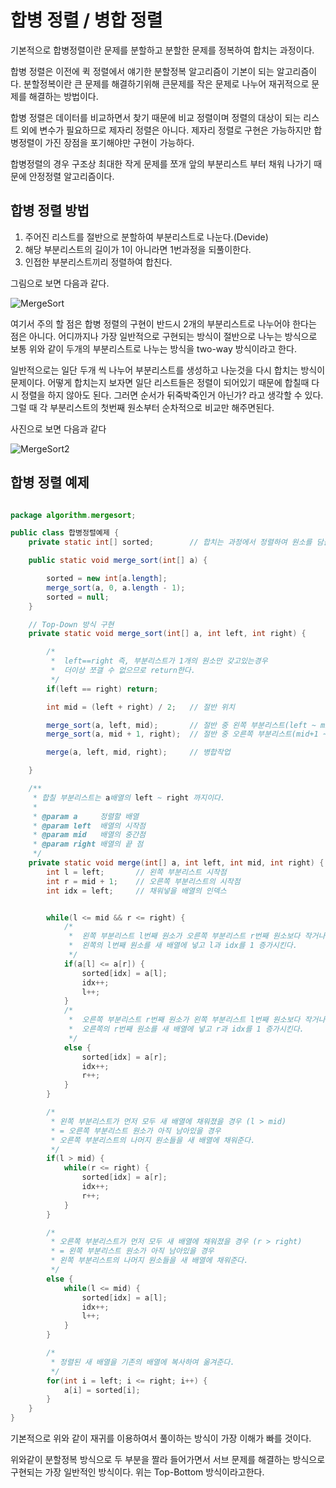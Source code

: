 # 합병 정렬 / 병합 정렬 

기본적으로 합병정렬이란 문제를 분할하고 분할한 문제를 정복하여 합치는 과정이다.

합병 정렬은 이전에 퀵 정렬에서 얘기한 분할정복 알고리즘이 기본이 되는 알고리즘이다.
분할정복이란 큰 문제를 해결하기위해 큰문제를 작은 문제로 나누어 재귀적으로 문제를 해결하는 방법이다.

합병 정렬은 데이터를 비교하면서 찾기 때문에 비교 정렬이며 정렬의 대상이 되는 리스트 외에 변수가 필요하므로 제자리 정렬은 아니다.
제자리 정렬로 구현은 가능하지만 합병정렬이 가진 장점을 포기해야만 구현이 가능하다.

합병정렬의 경우 구조상 최대한 작게 문제를 쪼개 앞의 부분리스트 부터 채워 나가기 때문에 안정정렬 알고리즘이다.


## 합병 정렬 방법

1. 주어진 리스트를 절반으로 분할하여 부분리스트로 나눈다.(Devide)
2. 해당 부분리스트의 길이가 1이 아니라면 1번과정을 되풀이한다.
3. 인접한 부분리스트끼리 정렬하여 합친다.

그림으로 보면 다음과 같다.

![MergeSort](https://img1.daumcdn.net/thumb/R1920x0/?scode=mtistory2&fname=https%3A%2F%2Fblog.kakaocdn.net%2Fdn%2F07jQt%2Fbtq1lao22zT%2FKkr0QfF1VGxi3bfGYp2r61%2Fimg.png)

여기서 주의 할 점은 합병 정렬의 구현이 반드시 2개의 부분리스트로 나누어야 한다는 점은 아니다.
어디까지나 가장 일반적으로 구현되는 방식이 절반으로 나누는 방식으로 보통 위와 같이 두개의 부분리스트로 나누는 방식을 two-way 방식이라고 한다.

일반적으로는 일단 두개 씩 나누어 부분리스트를 생성하고 나눈것을 다시 합치는 방식이 문제이다.
어떻게 합치는지 보자면 일단 리스트들은 정렬이 되어있기 때문에 합칠때 다시 정렬을 하지 않아도 된다.
그러면 순서가 뒤죽박죽인거 아닌가? 라고 생각할 수 있다. 그럴 때 각 부분리스트의 첫번째 원소부터 순차적으로 비교만 해주면된다.


사진으로 보면 다음과 같다

![MergeSort2](https://img1.daumcdn.net/thumb/R1280x0/?scode=mtistory2&fname=https%3A%2F%2Fblog.kakaocdn.net%2Fdn%2Frjyml%2Fbtq1s4INpId%2F5FzGY2j0NGhDRxflJRl9K1%2Fimg.png)


## 합병 정렬 예제

```java

package algorithm.mergesort;

public class 합병정렬예제 {
    private static int[] sorted;		// 합치는 과정에서 정렬하여 원소를 담을 임시배열

    public static void merge_sort(int[] a) {

        sorted = new int[a.length];
        merge_sort(a, 0, a.length - 1);
        sorted = null;
    }

    // Top-Down 방식 구현
    private static void merge_sort(int[] a, int left, int right) {

        /*
         *  left==right 즉, 부분리스트가 1개의 원소만 갖고있는경우
         *  더이상 쪼갤 수 없으므로 return한다.
         */
        if(left == right) return;

        int mid = (left + right) / 2;	// 절반 위치

        merge_sort(a, left, mid);		// 절반 중 왼쪽 부분리스트(left ~ mid)
        merge_sort(a, mid + 1, right);	// 절반 중 오른쪽 부분리스트(mid+1 ~ right)

        merge(a, left, mid, right);		// 병합작업

    }

    /**
     * 합칠 부분리스트는 a배열의 left ~ right 까지이다.
     *
     * @param a		정렬할 배열
     * @param left	배열의 시작점
     * @param mid	배열의 중간점
     * @param right	배열의 끝 점
     */
    private static void merge(int[] a, int left, int mid, int right) {
        int l = left;		// 왼쪽 부분리스트 시작점
        int r = mid + 1;	// 오른쪽 부분리스트의 시작점
        int idx = left;		// 채워넣을 배열의 인덱스


        while(l <= mid && r <= right) {
            /*
             *  왼쪽 부분리스트 l번째 원소가 오른쪽 부분리스트 r번째 원소보다 작거나 같을 경우
             *  왼쪽의 l번째 원소를 새 배열에 넣고 l과 idx를 1 증가시킨다.
             */
            if(a[l] <= a[r]) {
                sorted[idx] = a[l];
                idx++;
                l++;
            }
            /*
             *  오른쪽 부분리스트 r번째 원소가 왼쪽 부분리스트 l번째 원소보다 작거나 같을 경우
             *  오른쪽의 r번째 원소를 새 배열에 넣고 r과 idx를 1 증가시킨다.
             */
            else {
                sorted[idx] = a[r];
                idx++;
                r++;
            }
        }

        /*
         * 왼쪽 부분리스트가 먼저 모두 새 배열에 채워졌을 경우 (l > mid)
         * = 오른쪽 부분리스트 원소가 아직 남아있을 경우
         * 오른쪽 부분리스트의 나머지 원소들을 새 배열에 채워준다.
         */
        if(l > mid) {
            while(r <= right) {
                sorted[idx] = a[r];
                idx++;
                r++;
            }
        }

        /*
         * 오른쪽 부분리스트가 먼저 모두 새 배열에 채워졌을 경우 (r > right)
         * = 왼쪽 부분리스트 원소가 아직 남아있을 경우
         * 왼쪽 부분리스트의 나머지 원소들을 새 배열에 채워준다.
         */
        else {
            while(l <= mid) {
                sorted[idx] = a[l];
                idx++;
                l++;
            }
        }

        /*
         * 정렬된 새 배열을 기존의 배열에 복사하여 옮겨준다.
         */
        for(int i = left; i <= right; i++) {
            a[i] = sorted[i];
        }
    }
}

```

기본적으로 위와 같이 재귀를 이용하여서 풀이하는 방식이 가장 이해가 빠를 것이다.

위와같이 분할정복 방식으로 두 부분을 짤라 들어가면서 서브 문제를 해결하는 방식으로 구현되는 가장 일반적인 방식이다.
위는 Top-Bottom 방식이라고한다.